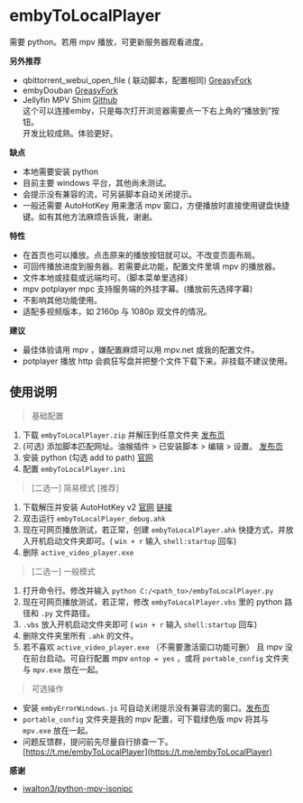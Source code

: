 # embyToLocalPlayer

需要 python。若用 mpv 播放，可更新服务器观看进度。

**另外推荐**

* qbittorrent\_webui\_open_file (
  联动脚本，配置相同) [GreasyFork](https://greasyfork.org/zh-CN/scripts/450015-qbittorrent-webui-open-file?locale_override=1)
* embyDouban [GreasyFork](https://greasyfork.org/zh-CN/scripts/449894-embydouban?locale_override=1)
* Jellyfin MPV Shim [Github](https://github.com/jellyfin/jellyfin-mpv-shim)  
  这个可以连接emby，只是每次打开浏览器需要点一下右上角的“播放到”按钮。  
  开发比较成熟。体验更好。

**缺点**

* 本地需要安装 python
* 目前主要 windows 平台，其他尚未测试。
* 会提示没有兼容的流，可另装脚本自动关闭提示。
* 一般还需要 AutoHotKey 用来激活 mpv 窗口，方便播放时直接使用键盘快捷键。如有其他方法麻烦告诉我，谢谢。

**特性**

* 在首页也可以播放。点击原来的播放按钮就可以。不改变页面布局。
* 可回传播放进度到服务器。若需要此功能，配置文件里填 mpv 的播放器。
* 文件本地或挂载或远端均可。（脚本菜单里选择）
* mpv potplayer mpc 支持服务端的外挂字幕。(播放前先选择字幕)
* 不影响其他功能使用。
* 适配多视频版本，如 2160p 与 1080p 双文件的情况。

**建议**

* 最佳体验请用 mpv ，嫌配置麻烦可以用 mpv.net 或我的配置文件。
* potplayer 播放 http 会疯狂写盘并把整个文件下载下来。非挂载不建议使用。

## 使用说明

> 基础配置

1. 下载 `embyToLocalPlayer.zip` 并解压到任意文件夹 [发布页](https://github.com/kjtsune/embyToLocalPlayer/releases)
2. (可选) 添加脚本匹配网址。油猴插件 > 已安装脚本 > 编辑 >
   设置。 [发布页](https://greasyfork.org/zh-CN/scripts/448648-embytolocalplayer?locale_override=1)
3. 安装 python (勾选 add to path) [官网](https://www.python.org/downloads/)
4. 配置 `embyToLocalPlayer.ini`

> [二选一] 简易模式 [推荐]

1. 下载解压并安装 AutoHotKey v2 [官网](https://www.autohotkey.com/) [链接](https://www.autohotkey.com/download/ahk-v2.zip)
2. 双击运行 `embyToLocalPlayer_debug.ahk`
3. 现在可网页播放测试，若正常，创建 `embyToLocalPlayer.ahk` 快捷方式，并放入开机启动文件夹即可。( `win + r` 输入 `shell:startup` 回车)
4. 删除 `active_video_player.exe`

> [二选一] 一般模式

1. 打开命令行。修改并输入 `python C:/<path_to>/embyToLocalPlayer.py`
2. 现在可网页播放测试，若正常，修改 `embyToLocalPlayer.vbs` 里的 python 路径和 `.py` 文件路径。
3. `.vbs` 放入开机启动文件夹即可 ( `win + r` 输入 `shell:startup` 回车)
4. 删除文件夹里所有 `.ahk` 的文件。
5. 若不喜欢 `active_video_player.exe` （不需要激活窗口功能可删） 且 mpv 没在前台启动。可自行配置 mpv `ontop = yes` ，或将 `portable_config`
   文件夹与 `mpv.exe` 放在一起。

> 可选操作

* 安装 `embyErrorWindows.js`
  可自动关闭提示没有兼容流的窗口。[发布页](https://greasyfork.org/zh-CN/scripts/448629-embyerrorwindows?locale_override=1)
* `portable_config` 文件夹是我的 mpv 配置，可下载绿色版 mpv 将其与 `mpv.exe` 放在一起。
* 问题反馈群，提问前先尽量自行排查一下。[https://t.me/embyToLocalPlayer](https://t.me/embyToLocalPlayer)

**感谢**

* [iwalton3/python-mpv-jsonipc](https://github.com/iwalton3/python-mpv-jsonipc)